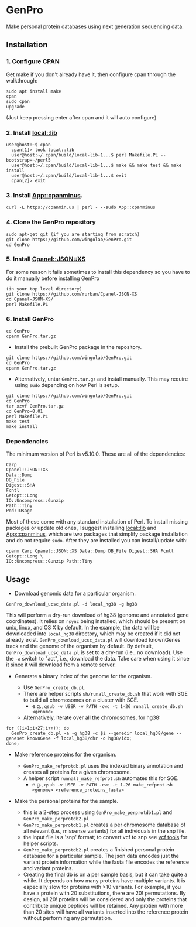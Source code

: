 GenPro
======

Make personal protein databases using next generation sequencing data.

## Installation
### 1. Configure CPAN
Get make if you don't already have it, then configure cpan through the walkthrough:
```
sudo apt install make
cpan
sudo cpan
upgrade
```
(Just keep pressing enter after cpan and it will auto configure)
### 2. Install [local::lib](https://metacpan.org/pod/local::lib) 
```
user@host:~$ cpan
  cpan[1]> look local::lib
  user@host:~/.cpan/build/local-lib-1...$ perl Makefile.PL --bootstrap=~/perl5
  user@host:~/.cpan/build/local-lib-1...$ make && make test && make install
  user@host:~/.cpan/build/local-lib-1...$ exit
  cpan[2]> exit
```
### 3. Install [App::cpanminus](https://metacpan.org/pod/App::cpanminus).
```
curl -L https://cpanmin.us | perl - --sudo App::cpanminus
```
### 4. Clone the GenPro repository
```
sudo apt-get git (if you are starting from scratch)
git clone https://github.com/wingolab/GenPro.git
cd GenPro
```
### 5. Install [Cpanel::JSON::XS](https://github.com/rurban/Cpanel-JSON-XS)
For some reason it fails sometimes to install this dependency so you have to do it manually before installing GenPro
```
(in your top level directory)
git clone https://github.com/rurban/Cpanel-JSON-XS
cd Cpanel-JSON-XS/
perl Makefile.PL
```
### 6. Install GenPro
```
cd GenPro
cpanm GenPro.tar.gz
```
- Install the prebuilt GenPro package in the repository.
```
git clone https://github.com/wingolab/GenPro.git
cd GenPro
cpanm GenPro.tar.gz
```

- Alternatively, untar `GenPro.tar.gz` and install manually. This may require using
`sudo` depending on how Perl is setup.

```
git clone https://github.com/wingolab/GenPro.git
cd GenPro
tar xzvf GenPro.tar.gz
cd GenPro-0.01
perl Makefile.PL
make test
make install    
```

### Dependencies

The minimum version of Perl is v5.10.0. These are all of the dependencies:

    Carp
    Cpanel::JSON::XS
    Data::Dump
    DB_File
    Digest::SHA
    Fcntl
    Getopt::Long
    IO::Uncompress::Gunzip
    Path::Tiny
    Pod::Usage


Most of these come with any standard installation of Perl. To install missing
packages or update old ones, I suggest installing [local::lib](https://metacpan.org/pod/local::lib)
and [App::cpanminus](https://metacpan.org/pod/App::cpanminus), which are two
packages that simplify package installation and do not require `sudo`. After
they are installed you can install/update with:

    cpanm Carp Cpanel::JSON::XS Data::Dump DB_File Digest::SHA Fcntl Getopt::Long \
    IO::Uncompress::Gunzip Path::Tiny

## Usage

- Download genomic data for a particular organism.

```
GenPro_download_ucsc_data.pl -d local_hg38 -g hg38
```

This will perform a dry-run download of hg38 (genome and annotated gene
coordinates). It relies on `rsync` being installed, which should be present on
unix, linux, and OS X by default. In the example, the data will be downloaded 
into `local_hg38` directory, which may be created if it did not already exist. 
`GenPro_download_ucsc_data.pl` will download knownGenes track and the genome of 
the organism by default. By default, `GenPro_download_ucsc_data.pl` is set to a 
dry-run (i.e., no download). Use the `-a` switch to "act", i.e., download the 
data. Take care when using it since it since it will download from a remote 
server. 


- Generate a binary index of the genome for the organism.


  - Use `GenPro_create_db.pl`.
  - There are helper scripts `sh/runall_create_db.sh` that work with SGE to
  build all chromosomes on a cluster with SGE.
    - e.g., `qsub -v USER -v PATH -cwd -t 1-26 runall_create_db.sh <genome>`
  - Alternatively, iterate over all the chromosomes, for hg38:

```
for ((i=1;i<27;i++)); do
  GenPro_create_db.pl -a -g hg38 -c $i --genedir local_hg38/gene --geneset knownGene -f local_hg38/chr -o hg38/idx;
done;
```

- Make reference proteins for the organism.
  - `GenPro_make_refprotdb.pl` uses the indexed binary annotation and creates 
  all proteins for a given chromosome.
  - A helper script `runnall_make_refprot.sh` automates this for SGE.
    - e.g., `qsub -v USER -v PATH -cwd -t 1-26 make_refprot.sh <genome> <reference_proteins_fasta>`


- Make the personal proteins for the sample.
  - this is a 2-step process using `GenPro_make_perprotdb1.pl` and
  `GenPro_make_perprotdb2.pl`
  - `GenPro_make_perprotdb1.pl` creates a per chromosome database of all relevant
  (i.e., missense variants) for all individuals in the snp file.
  - the input file is a 'snp' format; to convert vcf to snp see
  [vcf tools](https://github.com/vcftools) for helper scripts.
  - `GenPro_make_perprotdb2.pl` creates a finished personal protein database for
  a particular sample. The json data encodes just the variant protein information
  while the fasta file encodes the reference and variant proteins.
  - Creating the final db is on a per sample basis, but it can take quite a 
  while. It depends on how many proteins have multiple variants. It is especially 
  slow for proteins with >10 variants. For example, if you have a protein with 
  20 substitutions, there are 20! permutations. By design, all 20! proteins 
  will be considered and only the proteins that contribute unique peptides will
  be retained. Any protien with more than 20 sites will have all variants 
  inserted into the reference protein without performing any permutation. 

